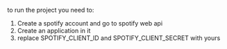 to run the project you need to:

1. Create a spotify account and go to spotify web api
2. Create an application in it
3. replace SPOTIFY_CLIENT_ID and SPOTIFY_CLIENT_SECRET with yours

